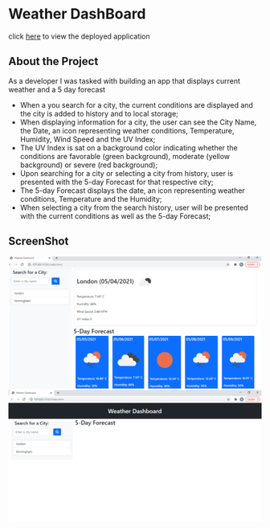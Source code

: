 # Weather DashBoard

click [here](https://mrasheed1991.github.io/Weather_Dashboard/) to view the deployed application

## About the Project

As a developer I was tasked with building an app that displays current weather and a 5 day forecast

- When a you search for a city, the current conditions are displayed and the city is added to history and to local storage;
- When displaying information for a city, the user can see the City Name, the Date, an icon representing weather conditions, Temperature, Humidity, Wind Speed and the UV Index;
- The UV Index is sat on a background color indicating whether the conditions are favorable (green background), moderate (yellow background) or severe (red background);
- Upon searching for a city or selecting a city from history, user is presented with the 5-day Forecast for that respective city;
- The 5-day Forecast displays the date, an icon representing weather conditions, Temperature and the Humidity;
- When selecting a city from the search history, user will be presented with the current conditions as well as the 5-day Forecast;

## ScreenShot

![Screenshot (1)](./assets\screenshots\Screenshot-1.png)
![Screenshot (2)](./assets\screenshots\Screenshot-2.png)
